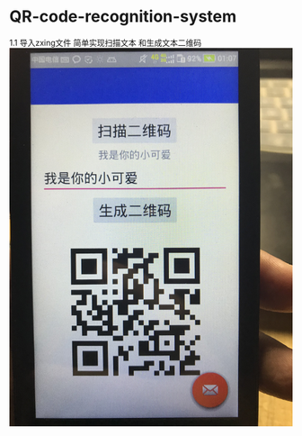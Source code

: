 # QR-code-recognition-system
1.1
导入zxing文件
简单实现扫描文本 和生成文本二维码
![Image text](https://github.com/babayang/QR-code-recognition-system/raw/master/1.png)

